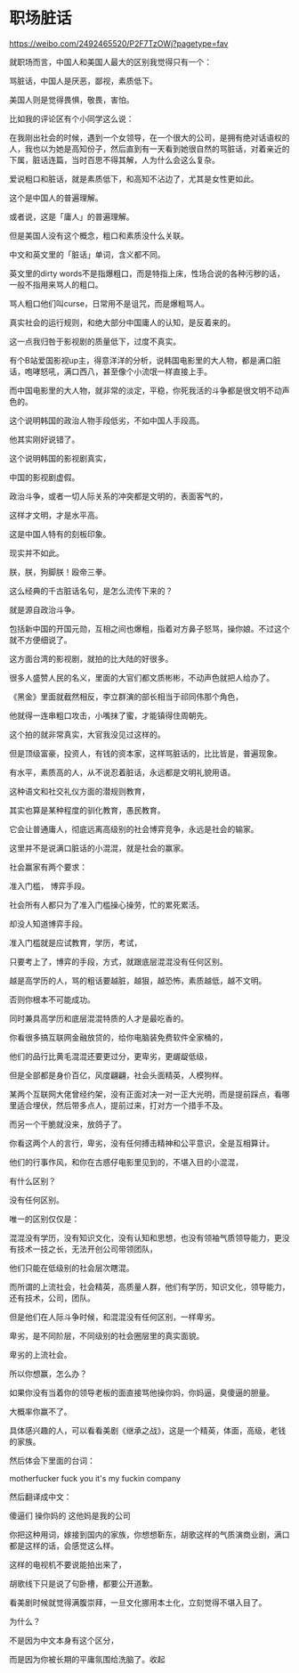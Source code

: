 # 职场脏话

https://weibo.com/2492465520/P2F7TzOWj?pagetype=fav

就职场而言，中国人和美国人最大的区别我觉得只有一个：

骂脏话，中国人是厌恶，鄙视，素质低下。

美国人则是觉得畏惧，敬畏，害怕。

比如我的评论区有个小同学这么说：

在我刚出社会的时候，遇到一个女领导，在一个很大的公司，是拥有绝对话语权的人，我也以为她是高知份子，然后直到有一天看到她很自然的骂脏话，对着亲近的下属，脏话连篇，当时百思不得其解，人为什么会这么复杂。

爱说粗口和脏话，就是素质低下，和高知不沾边了，尤其是女性更如此。

这个是中国人的普遍理解。

或者说，这是「庸人」的普遍理解。

但是美国人没有这个概念，粗口和素质没什么关联。

中文和英文里的「脏话」单词，含义都不同。

英文里的dirty words不是指爆粗口，而是特指上床，性场合说的各种污秽的话，一般不指用来骂人的粗口。

骂人粗口他们叫curse，日常用不是诅咒，而是爆粗骂人。

真实社会的运行规则，和绝大部分中国庸人的认知，是反着来的。

这一点我归咎于影视剧的质量低下，过度不真实。

有个B站爱国影视up主，得意洋洋的分析，说韩国电影里的大人物，都是满口脏话，咆哮怒吼，满口西八，甚至像个小流氓一样直接上手。

而中国电影里的大人物，就非常的淡定，平稳，你死我活的斗争都是很文明不动声色的。

这个说明韩国的政治人物手段低劣，不如中国人手段高。

他其实刚好说错了。

这个说明韩国的影视剧真实，

中国的影视剧虚假。

政治斗争，或者一切人际关系的冲突都是文明的，表面客气的，

这样才文明，才是水平高。

这是中国人特有的刻板印象。

现实并不如此。

朕，朕，狗脚朕！殴帝三拳。

这么经典的千古脏话名句，是怎么流传下来的？

就是源自政治斗争。

包括新中国的开国元勋，互相之间也爆粗，指着对方鼻子怒骂，操你娘。不过这个就不方便细说了。

这方面台湾的影视剧，就拍的比大陆的好很多。

很多人盛赞人民的名义，里面的大官们都文质彬彬，不动声色就把人给办了。

《黑金》里面就截然相反，李立群演的部长相当于祁同伟那个角色，

他就得一连串粗口攻击，小嘴抹了蜜，才能镇得住周朝先。

这个拍的就非常真实，大官我没见过这样的。

但是顶级富豪，投资人，有钱的资本家，这样骂脏话的，比比皆是，普遍现象。

有水平，素质高的人，从不说忍着脏话，永远都是文明礼貌用语。

这种语文和社交礼仪方面的潜规则教育，

其实也算是某种程度的驯化教育，愚民教育。

它会让普通庸人，彻底远离高级别的社会博弈竞争，永远是社会的输家。

这里并不是说满口脏话的小混混，就是社会的赢家。

社会赢家有两个要求：

准入门槛，
博弈手段。

社会所有人都只为了准入门槛操心操劳，忙的累死累活。

却没人知道博弈手段。

准入门槛就是应试教育，学历，考试，

只要考上了，博弈的手段，方式，就跟底层混混没有任何区别。

越是高学历的人，骂的粗话要越脏，越狠，越恐怖，素质越低，越不文明。

否则你根本不可能成功。

同时兼具高学历和底层混混特质的人才是最吃香的。

你看很多搞互联网金融放贷的，给你电脑装免费软件全家桶的，

他们的品行比黄毛混混还要更过分，更卑劣，更龌龊低级，

但是全部都是身价百亿，风度翩翩，社会头面精英，人模狗样。

某两个互联网大佬曾经约架，没有正面对决一对一正大光明，而是提前踩点，看哪里适合埋伏，然后带多点人，提前过来，打对方一个措手不及。

而另一个干脆就没来，放鸽子了。

你看这两个人的言行，卑劣，没有任何搏击精神和公平意识，全是互相算计。

他们的行事作风，和你在古惑仔电影里见到的，不堪入目的小混混，

有什么区别？

没有任何区别。

唯一的区别仅仅是：

混混没有学历，没有知识文化，没有认知和思想，也没有领袖气质领导能力，更没有技术一技之长，无法开创公司带领团队，

他们只能在低级别的社会层次瞎混。

而所谓的上流社会，社会精英，高质量人群，他们有学历，知识文化，领导能力，还有技术，公司，团队。

但是他们在人际斗争时候，和混混没有任何区别，一样卑劣。

卑劣，是不同阶层，不同级别的社会圈层里的真实面貌。

卑劣的上流社会。

所以你想赢，怎么办？

如果你没有当着你的领导老板的面直接骂他操你妈，你妈逼，臭傻逼的胆量。

大概率你赢不了。

具体感兴趣的人，可以看看美剧《继承之战》，这是一个精英，体面，高级，老钱的家族。

然后体会下里面的台词：

motherfucker
fuck you
it's my fuckin company

然后翻译成中文：

傻逼们
操你妈的
这他妈是我的公司

你把这种用词，嫁接到国内的家族，你想想靳东，胡歌这样的气质演商业剧，满口都是这样的话，会感觉这么样。

这样的电视机不要说能拍出来了，

胡歌线下只是说了句卧槽，都要公开道歉。

看美剧时候就觉得满腹崇拜，一旦文化挪用本土化，立刻觉得不堪入目了。

为什么？

不是因为中文本身有这个区分，

而是因为你被长期的平庸氛围给洗脑了。收起
